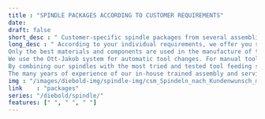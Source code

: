 ```yaml
---
title : "SPINDLE PACKAGES ACCORDING TO CUSTOMER REQUIREMENTS"
date: 
draft: false
short_desc : " Customer-specific spindle packages from several assemblies, eg spindle shaft with built-in tool clamp or spindle shaft, clamping system, bearing and rotor. "
long_desc : " According to your individual requirements, we offer you spindle packages that can consist of several assemblies. For example spindle shaft with built-in tool clamp or spindle shaft, clamping system, bearing and rotor.
Only the best materials and components are used in the manufacture of the spindles. We work together with the leading manufacturers of clamping systems in order to offer you tool clamping systems that are state-of-the-art.
We use the Ott-Jakob system for automatic tool changes. For manual tool clamping, the brands Mapal, Gühring and Sigma.
By combining our spindles with the most tried and tested tool feeding systems that are used around the world, we are able to offer you high-quality technical solutions that are unparalleled in the industry.
The many years of experience of our in-house trained assembly and service employees guarantee that your quality requirements will be met. Our assembly personnel are regularly trained in the correct processing of all components and systems from our suppliers. "
img : "/images/diebold-img/spindle-img/csm_Spindeln_nach_Kundenwunsch_min_c43d294250.jpg"
link    : "packages"
series: "/diebold/spindle/"
features: [" ", " ", " "]
---
```

